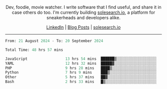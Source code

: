 <p align="center">Dev, foodie, movie watcher. I write software that I find useful, and share it in case others do too. I'm currently building <a href="https://solesearch.io">solesearch.io</a>, a platform for sneakerheads and developers alike.</p>
<p align="center">
  <a href="https://www.linkedin.com/in/peter-rauscher">LinkedIn</a>
  |
  <a href="https://dev.to/peterrauscher">Blog Posts</a>
  |
  <a href="https://solesearch.io">solesearch.io</a>
</p>
<hr/>
<!--START_SECTION:waka-->

```python
From: 21 August 2024 - To: 20 September 2024

Total Time: 48 hrs 57 mins

JavaScript                 13 hrs 54 mins  ██████▒░░░░░░░░░░░░░░░░░░   25.49 %
YAML                       12 hrs 32 mins  █████▓░░░░░░░░░░░░░░░░░░░   22.99 %
PHP                        9 hrs 28 mins   ████▒░░░░░░░░░░░░░░░░░░░░   17.36 %
Python                     7 hrs 9 mins    ███▒░░░░░░░░░░░░░░░░░░░░░   13.11 %
Other                      5 hrs 37 mins   ██▓░░░░░░░░░░░░░░░░░░░░░░   10.30 %
Bash                       2 hrs 33 mins   █▒░░░░░░░░░░░░░░░░░░░░░░░   04.67 %
```

<!--END_SECTION:waka-->
